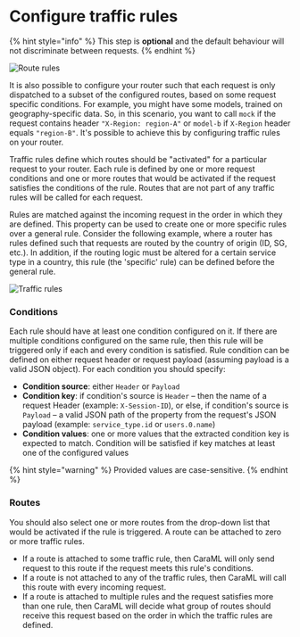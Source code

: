 # Configure traffic rules

{% hint style="info" %}
This step is **optional** and the default behaviour will not discriminate between requests.
{% endhint %}

![Route rules](../../../.gitbook/assets/create\_router\_rules.png)

It is also possible to configure your router such that each request is only dispatched to a subset of the configured routes, based on some request specific conditions. For example, you might have some models, trained on geography-specific data. So, in this scenario, you want to call `mock` if the request contains header `"X-Region: region-A"` or `model-b` if `X-Region` header equals `"region-B"`. It's possible to achieve this by configuring traffic rules on your router.

Traffic rules define which routes should be "activated" for a particular request to your router. Each rule is defined by one or more request conditions and one or more routes that would be activated if the request satisfies the conditions of the rule. Routes that are not part of any traffic rules will be called for each request.

Rules are matched against the incoming request in the order in which they are defined. This property can be used to create one or more specific rules over a general rule. Consider the following example, where a router has rules defined such that requests are routed by the country of origin (ID, SG, etc.). In addition, if the routing logic must be altered for a certain service type in a country, this rule (the 'specific' rule) can be defined before the general rule.

![Traffic rules](../../../.gitbook/assets/create\_router\_rules\_priority.png)

### Conditions

Each rule should have at least one condition configured on it. If there are multiple conditions configured on the same rule, then this rule will be triggered only if each and every condition is satisfied. Rule condition can be defined on either request header or request payload (assuming payload is a valid JSON object). For each condition you should specify:

* **Condition source**: either `Header` or `Payload`
* **Condition key**: if condition's source is `Header` – then the name of a request Header (example: `X-Session-ID`), or else, if condition's source is `Payload` – a valid JSON path of the property from the request's JSON payload (example: `service_type.id` or `users.0.name`)
* **Condition values**: one or more values that the extracted condition key is expected to match. Condition will be satisfied if key matches at least one of the configured values

{% hint style="warning" %}
Provided values are case-sensitive.
{% endhint %}

### Routes

You should also select one or more routes from the drop-down list that would be activated if the rule is triggered. A route can be attached to zero or more traffic rules.

* If a route is attached to some traffic rule, then CaraML will only send request to this route if the request meets this rule's conditions.
* If a route is not attached to any of the traffic rules, then CaraML will call this route with every incoming request.
* If a route is attached to multiple rules and the request satisfies more than one rule, then CaraML will decide what group of routes should receive this request based on the order in which the traffic rules are defined.
